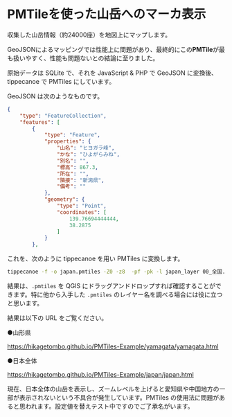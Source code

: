 # PMTileを使った山岳へのマーカ表示
収集した山岳情報（約24000座）を地図上にマップします。 

GeoJSONによるマッピングでは性能上に問題があり、最終的にこの**PMTile**が最も扱いやすく、性能も問題ないとの結論に至りました。

原始データは SQLite で、それを JavaScript & PHP で GeoJSON に変換後、tippecanoe で PMTiles にしています。

GeoJSON は次のようなものです。
```json
{
    "type": "FeatureCollection",
    "features": [
        {
            "type": "Feature",
            "properties": {
                "山名": "ヒヨガラ峰",
                "かな": "ひよがらみね",
                "別名": "",
                "標高": 867.3,
                "所在": "",
                "隣接": "新潟県",
                "備考": ""
            },
            "geometry": {
                "type": "Point",
                "coordinates": [
                    139.76694444444,
                    38.2875
                ]
            }
        },
```
これを、次のように tippecanoe を用い PMTiles に変換します。

```bash
tippecanoe -f -o japan.pmtiles -Z0 -z8  -pf -pk -l japan_layer 00_全国.json
```
結果は、`.pmtiles` を QGIS にドラッグアンドドロップすれば確認することができます。特に他から入手した `.pmtiles` のレイヤー名を調べる場合には役に立つと思います。

結果は以下の URL をご覧ください。

●山形県

https://hikagetombo.github.io/PMTiles-Example/yamagata/yamagata.html

●日本全体

https://hikagetombo.github.io/PMTiles-Example/japan/japan.html

現在、日本全体の山岳を表示し、ズームレベルを上げると愛知県や中国地方の一部が表示されないという不具合が発生しています。PMTiles の使用法に問題があると思われます。設定値を替えテスト中ですのでご了承名がいます。